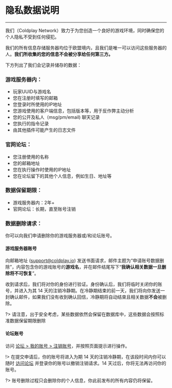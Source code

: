 # 隐私数据说明

----------

我们（Coldplay Network）致力于为您创造一个良好的游戏环境，同时确保您的个人隐私不受到任何侵犯。

我们的所有信息存储服务器均位于欧盟境内，且我们是唯一可以访问这些服务器的人。**我们所收集的您的信息不会被分享给任何第三方。**

下方列出了我们会记录并储存的数据：

### 游戏服务器内：

- 玩家UUID与游戏名
- 您在注册时填写的邮箱
- 您登录时所使用的IP地址
- 您游戏使用的客户端信息，包括版本等，用于反作弊主动分析
- 您的公开及私人（msg/pm/email) 聊天记录
- 您执行的指令记录
- 由其他插件可能产生的日志文件

### 官网论坛：

- 您注册使用的名称
- 您的邮箱地址
- 您在执行操作时使用的IP地址
- 您在论坛留下的其他个人信息，例如生日、地址等

### 数据保留期限：

- 游戏服务器内：2年+
- 官网论坛：长期，直至账号注销

### 数据删除请求：

你可以向我们申请删除你的游戏服务器或/和论坛账号。

#### 游戏服务器账号

向邮箱地址 (support@coldplay.io) 发送书面请求，邮件主题为“申请账号数据删除”，内容包含你的游戏账号的**游戏名**，并在邮件结尾写下“**我确认相关数据一旦删除将不可恢复**”。

收到请求后，我们将对你的身份进行验证。身份确认后，我们将临时关闭你的账号，并进入为其 14 天的注销冷静期。在冷静期结束的前一天，我们将向你发送一封确认邮件，如果我们没有收到确认回信，冷静期将自动结束且相关数据**不会**被删除。

?> 请注意，出于安全考虑，某些数据依然会保留在数据库中，这些数据会按照标准数据保留期限删除

#### 论坛账号

访问 [论坛 > 我的账号 > 注销账号](https://coldplay.io/account/delete)，并按照页面提示进行操作。

!> 在提交申请后，你的账号将进入为期 14 天的注销冷静期，在该段时间内你可以随时 [访问论坛](https://coldplay.io) 并登录你的账号以撤销注销请求。14 天过后，你将无法再访问你的账号。

?> 账号删除过程只会删除你的个人信息，你此前发布的所有内容仍将保留。